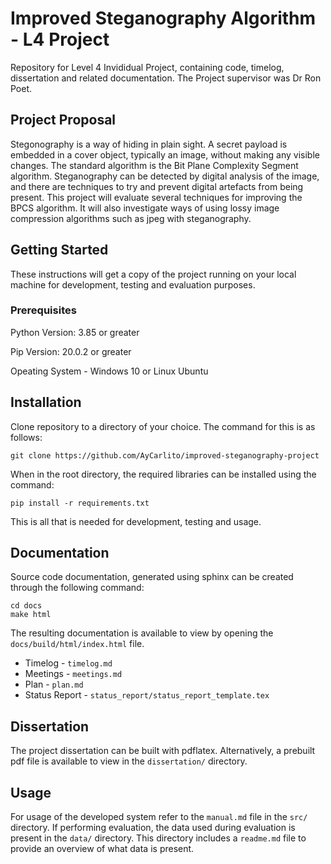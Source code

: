 # Improved Steganography Algorithm - L4 Project 

Repository for Level 4 Invididual Project, containing code, timelog, dissertation and related documentation. The Project supervisor was Dr Ron Poet.

## Project Proposal 
Stegonography is a way of hiding in plain sight. A secret payload is embedded in a cover object, typically an image, without making any visible changes. The standard algorithm is the Bit Plane Complexity Segment algorithm. Steganography can be detected by digital analysis of the image, and there are techniques to try and prevent digital artefacts from being present. This project will evaluate several techniques for improving the BPCS algorithm. It will also investigate ways of using lossy image compression algorithms such as jpeg with steganography.

## Getting Started  

These instructions will get a copy of the project running on your local machine for development, testing and evaluation purposes.

### Prerequisites

Python Version: 3.85 or greater

Pip Version: 20.0.2 or greater

Opeating System - Windows 10 or Linux Ubuntu

## Installation

Clone repository to a directory of your choice. The command for this is as follows:

`git clone https://github.com/AyCarlito/improved-steganography-project`

When in the root directory, the required libraries can be installed using the command:

`pip install -r requirements.txt`

This is all that is needed for development, testing and usage.

## Documentation
Source code documentation, generated using sphinx can be created through the following command:

```
cd docs
make html
```

The resulting documentation is available to view by opening the `docs/build/html/index.html` file. 

* Timelog - `timelog.md`
* Meetings - `meetings.md`
* Plan - `plan.md`
* Status Report - `status_report/status_report_template.tex`


## Dissertation

The project dissertation can be built with pdflatex. Alternatively, a prebuilt pdf file is available to view in the `dissertation/` directory. 

## Usage

For usage of the developed system refer to the `manual.md` file in the `src/` directory. If performing evaluation, the data used during evaluation is present in the `data/` directory. This directory includes a `readme.md` file to provide an overview of what data is present. 

